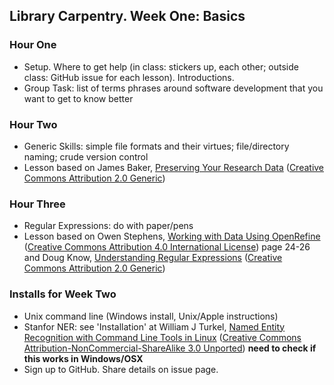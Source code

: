 ## Library Carpentry. Week One: Basics

### Hour One
- Setup. Where to get help (in class: stickers up, each other; outside class: GitHub issue for each lesson). Introductions.
- Group Task: list of terms phrases around software development that you want to get to know better

### Hour Two
- Generic Skills: simple file formats and their virtues; file/directory naming; crude version control
- Lesson based on James Baker, [Preserving Your Research Data](http://programminghistorian.org/lessons/preserving-your-research-data) ([Creative Commons Attribution 2.0 Generic](http://creativecommons.org/licenses/by/2.0/))

### Hour Three
- Regular Expressions: do with paper/pens
- Lesson based on Owen Stephens, [Working with Data Using OpenRefine](http://www.meanboyfriend.com/overdue_ideas/2014/11/working-with-data-using-openrefine/) ([Creative Commons Attribution 4.0 International License](http://creativecommons.org/licenses/by/4.0/)) page 24-26 and Doug Know, [Understanding Regular Expressions](http://programminghistorian.org/lessons/understanding-regular-expressions) ([Creative Commons Attribution 2.0 Generic](http://creativecommons.org/licenses/by/2.0/))

### Installs for Week Two
- Unix command line (Windows install, Unix/Apple instructions)
- Stanfor NER: see 'Installation' at William J Turkel, [Named Entity Recognition with Command Line Tools in Linux](http://williamjturkel.net/2013/06/30/named-entity-recognition-with-command-line-tools-in-linux/) ([Creative Commons Attribution-NonCommercial-ShareAlike 3.0 Unported](http://creativecommons.org/licenses/by-nc-sa/3.0/)) **need to check if this works in Windows/OSX**
- Sign up to GitHub. Share details on issue page.

